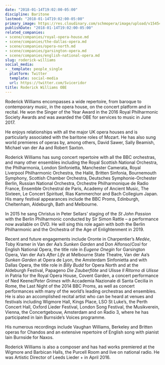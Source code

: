 ```yaml
---
date: "2018-01-14T19:02:00-05:00"
discipline: Baritone
lastmod: "2018-01-14T19:02:00-05:00"
primary_image: https://res.cloudinary.com/schmopera/image/upload/v1545409169/media/webhook-uploads/1515974325742/Roderick-Williams-Groves-Artists.jpg.jpg
publishDate: "2018-01-14T19:02:00-05:00"
related_companies:
- scene/companies/royal-opera-house.md
- scene/companies/the-dallas-opera.md
- scene/companies/opera-north.md
- scene/companies/garsington-opera.md
- scene/companies/english-national-opera.md
slug: roderick-williams
social_media:
- _template: people_single
  platform: Twitter
  template: social-media
  url: https://twitter.com/Sviceridor
title: Roderick Williams OBE
---
```


Roderick Williams encompasses a wide repertoire, from baroque to contemporary music, in the opera house, on the concert platform and in recital. He won the Singer of the Year Award in the 2016 Royal Philharmonic Society Awards and was awarded the OBE for services to music in June 2017.

He enjoys relationships with all the major UK opera houses and is particularly associated with the baritone roles of Mozart. He has also sung world premieres of operas by, among others, David Sawer, Sally Beamish, Michael van der Aa and Robert Saxton.

Roderick Williams has sung concert repertoire with all the BBC orchestras, and many other ensembles including the Royal Scottish National Orchestra, the Philharmonia, London Sinfonietta, Manchester Camerata, Royal Liverpool Philharmonic Orchestra, the Hallé, Britten Sinfonia, Bournemouth Symphony, Scottish Chamber Orchestra, Deutsches Symphonie-Orchester Berlin, Russian National Orchestra, Orchestre Philharmonique de Radio France, Ensemble Orchestral de Paris, Academy of Ancient Music, The Sixteen, Le Concert Spirituel, Rias Kammerchor and Bach Collegium Japan. His many festival appearances include the BBC Proms, Edinburgh, Cheltenham, Aldeburgh, Bath and Melbourne.

In 2015 he sang Christus in Peter Sellars’ staging of the *St John Passion* with the Berlin Philharmonic conducted by Sir Simon Rattle – a performance now available on DVD.  He will sing this role again with both the Berlin Philharmonic and the Orchestra of the Age of Enlightenment in 2019.

Recent and future engagements include Oronte in Charpentier’s *Medée*, Toby Kramer in Van der Aa’s *Sunken Garden* and Don Alfonso/*Così* for English National Opera, the title role in *Eugene Onegin* for Garsington Opera, Van der Aa’s *After Life* at Melbourne State Theatre, Van der Aa’s *Sunken Garden* at Opera de Lyon, the Amsterdam Sinfonietta and with Dallas Opera, the title role in *Billy Budd* for Opera North and at the Aldeburgh Festival, Papageno *Die Zauberflöte* and Ulisse *Il Ritorno di Ulisse* in Patria for the Royal Opera House, Covent Garden, a concert performance of Ned Keene/*Peter Grimes* with Accademia Nazionale di Santa Cecilia in Rome, the Last Night of the 2014 BBC Proms, as well as concert performances with many of the world’s leading orchestras and ensembles. He is also an accomplished recital artist who can be heard at venues and festivals including Wigmore Hall, Kings Place, LSO St Luke’s, the Perth Concert Hall, Oxford Lieder Festival, London Song Festival, the Musikverein, Vienna, the Concertgebouw, Amsterdam and on Radio 3, where he has participated in Iain Burnside’s Voices programme.

His numerous recordings include Vaughan Williams, Berkeley and Britten operas for Chandos and an extensive repertoire of English song with pianist Iain Burnside for Naxos.

Roderick Williams is also a composer and has had works premiered at the Wigmore and Barbican Halls, the Purcell Room and live on national radio. He was Artistic Director of Leeds Lieder + in April 2016.
